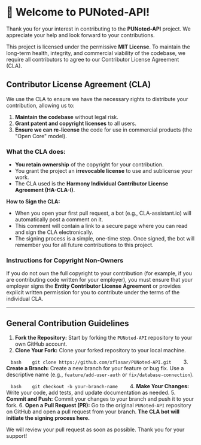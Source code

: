 # 🌟 Welcome to PUNoted-API!

Thank you for your interest in contributing to the **PUNoted-API** project. We appreciate your help and look forward to your contributions.

This project is licensed under the permissive **MIT License**. To maintain the long-term health, integrity, and commercial viability of the codebase, we require all contributors to agree to our Contributor License Agreement (CLA).

## Contributor License Agreement (CLA)

We use the CLA to ensure we have the necessary rights to distribute your contribution, allowing us to:

1.  **Maintain the codebase** without legal risk.
2.  **Grant patent and copyright licenses** to all users.
3.  **Ensure we can re-license** the code for use in commercial products (the "Open Core" model).

### **What the CLA does:**

* **You retain ownership** of the copyright for your contribution.
* You grant the project an **irrevocable license** to use and sublicense your work.
* The CLA used is the **Harmony Individual Contributor License Agreement (HA-CLA-I)**.

**How to Sign the CLA:**

* When you open your first pull request, a bot (e.g., CLA-assistant.io) will automatically post a comment on it.
* This comment will contain a link to a secure page where you can read and sign the CLA electronically.
* The signing process is a simple, one-time step. Once signed, the bot will remember you for all future contributions to this project.

### **Instructions for Copyright Non-Owners**

If you do not own the full copyright to your contribution (for example, if you are contributing code written for your employer), you must ensure that your employer signs the **Entity Contributor License Agreement** or provides explicit written permission for you to contribute under the terms of the individual CLA.

---

## General Contribution Guidelines

1. **Fork the Repository:** Start by forking the `PUNoted-API` repository to your own GitHub account.
2. **Clone Your Fork:** Clone your forked repository to your local machine.

   ```bash
   git clone https://github.com/xflasar/PUNoted-API.git
   ```
3. **Create a Branch:** Create a new branch for your feature or bug fix. Use a descriptive name (e.g., `feature/add-user-auth` or `fix/database-connection`).

   ```bash
   git checkout -b your-branch-name
   ```
4. **Make Your Changes:** Write your code, add tests, and update documentation as needed.
5. **Commit and Push:** Commit your changes to your branch and push it to your fork.
6. **Open a Pull Request (PR):** Go to the original `PUNoted-API` repository on GitHub and open a pull request from your branch. **The CLA bot will initiate the signing process here.**

We will review your pull request as soon as possible. Thank you for your support!
